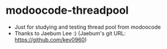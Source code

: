 # modoocode-threadpool
* Just for studying and testing thread pool from modoocode
* Thanks to Jaebum Lee :) (Jaebum's git URL: https://github.com/kev0960)